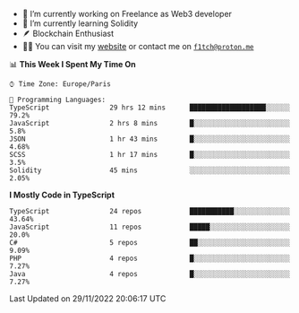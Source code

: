 - 🔭 I’m currently working on Freelance as Web3 developer
- 🌱 I’m currently learning Solidity
- 🪶 Blockchain Enthusiast
- 👨‍💻 You can visit my [website](https://f1tch.xyz) or contact me on [`f1tch@proton.me`](mailto:f1tch@proton.me)

<!--START_SECTION:waka-->
📊 **This Week I Spent My Time On** 

```text
⌚︎ Time Zone: Europe/Paris

💬 Programming Languages: 
TypeScript               29 hrs 12 mins      ███████████████████░░░░░░   79.2% 
JavaScript               2 hrs 8 mins        █░░░░░░░░░░░░░░░░░░░░░░░░   5.8% 
JSON                     1 hr 43 mins        █░░░░░░░░░░░░░░░░░░░░░░░░   4.68% 
SCSS                     1 hr 17 mins        █░░░░░░░░░░░░░░░░░░░░░░░░   3.5% 
Solidity                 45 mins             ░░░░░░░░░░░░░░░░░░░░░░░░░   2.05%

```

**I Mostly Code in TypeScript** 

```text
TypeScript               24 repos            ███████████░░░░░░░░░░░░░░   43.64% 
JavaScript               11 repos            █████░░░░░░░░░░░░░░░░░░░░   20.0% 
C#                       5 repos             ██░░░░░░░░░░░░░░░░░░░░░░░   9.09% 
PHP                      4 repos             █░░░░░░░░░░░░░░░░░░░░░░░░   7.27% 
Java                     4 repos             █░░░░░░░░░░░░░░░░░░░░░░░░   7.27%

```



 Last Updated on 29/11/2022 20:06:17 UTC
<!--END_SECTION:waka-->
